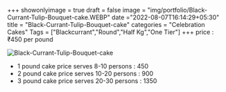 +++
showonlyimage = true
draft = false
image = "img/portfolio/Black-Currant-Tulip-Bouquet-cake.WEBP"
date ="2022-08-07T16:14:29+05:30"
title = "Black-Currant-Tulip-Bouquet-cake"
categories = "Celebration Cakes"
Tags = ["Blackcurrant","Round","Half Kg","One Tier"]
+++
price : ₹450 per pound
<!--more-->
![Black-Currant-Tulip-Bouquet-cake](/img/portfolio/Black-Currant-Tulip-Bouquet-cake.WEBP)
* 1 pound cake price serves 8-10 persons : 450
* 2 pound cake price serves 10-20 persons : 900
* 3 pound cake price serves 20-30 persons : 1350
